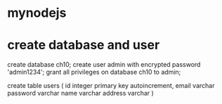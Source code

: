 # mynodejs

# create database and user 

create database ch10;
create user admin with encrypted password 'admin1234';
grant all privileges on database ch10 to admin;




create table users (
    id integer primary key autoincrement, 
    email varchar
    password varchar
    name varchar
    address varchar
)

